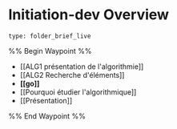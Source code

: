 # Initiation-dev Overview
 
```ccard
type: folder_brief_live
```
 
%% Begin Waypoint %%
- [[ALG1 présentation de l'algorithmie]]
- [[ALG2 Recherche d'éléments]]
- **[[go]]**
- [[Pourquoi étudier l'algorithmique]]
- [[Présentation]]

%% End Waypoint %%